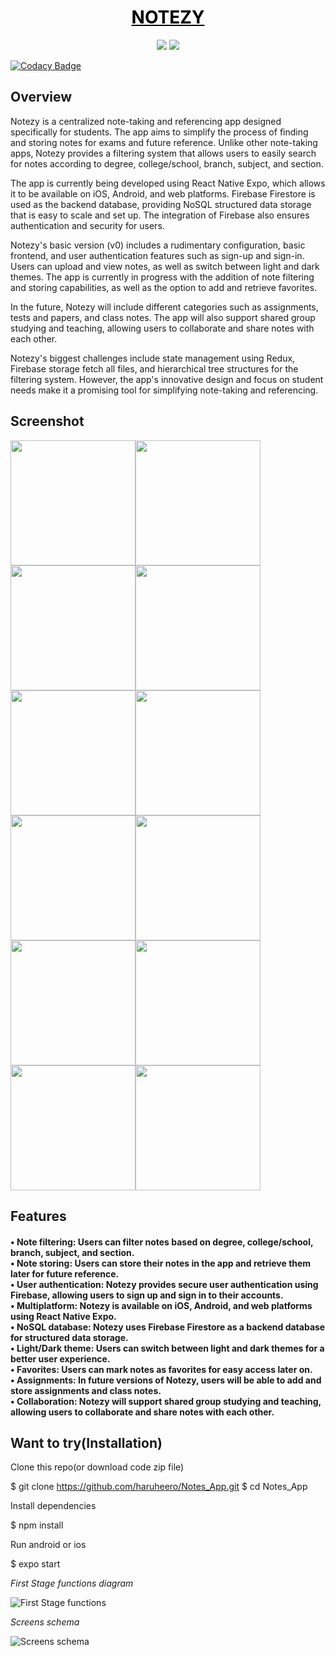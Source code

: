 <h1 align="center">
  <a href="https://github.com/haruheero/Notes_App/" style="color: black"><span>NOTEZY</span></a><br>
</h1>

<p align="center">
  <img src="https://img.shields.io/badge/react-18.1.0-green.svg" />
  <img src="https://img.shields.io/badge/react--native--expo-47.0.12-blue.svg" />
</p>

  [![Codacy Badge](https://app.codacy.com/project/badge/Grade/2ecac9a183cc4e6c8277b8b7512b51f5)](https://app.codacy.com/gh/haruheero/Notes_App/dashboard?utm_source=gh&utm_medium=referral&utm_content=&utm_campaign=Badge_grade)

## Overview

Notezy is a centralized note-taking and referencing app designed specifically for students. The app aims to simplify the process of finding and storing notes for exams and future reference. Unlike other note-taking apps, Notezy provides a filtering system that allows users to easily search for notes according to degree, college/school, branch, subject, and section.

The app is currently being developed using React Native Expo, which allows it to be available on iOS, Android, and web platforms. Firebase Firestore is used as the backend database, providing NoSQL structured data storage that is easy to scale and set up. The integration of Firebase also ensures authentication and security for users.

Notezy's basic version (v0) includes a rudimentary configuration, basic frontend, and user authentication features such as sign-up and sign-in. Users can upload and view notes, as well as switch between light and dark themes. The app is currently in progress with the addition of note filtering and storing capabilities, as well as the option to add and retrieve favorites.

In the future, Notezy will include different categories such as assignments, tests and papers, and class notes. The app will also support shared group studying and teaching, allowing users to collaborate and share notes with each other.

Notezy's biggest challenges include state management using Redux, Firebase storage fetch all files, and hierarchical tree structures for the filtering system. However, the app's innovative design and focus on student needs make it a promising tool for simplifying note-taking and referencing.

## Screenshot

<img src="https://user-images.githubusercontent.com/76216765/234062268-d3213076-dd10-4de7-bcbd-992e3fc27350.jpg" width="200" /><img src="https://user-images.githubusercontent.com/76216765/234062296-5de85490-755c-4bee-8c83-4740b731e31a.jpg" width="200" /><img src="https://user-images.githubusercontent.com/76216765/234062337-ba55ca69-3da6-4385-ae09-f1e1e5f882c8.jpg" width="200" /><img src="https://user-images.githubusercontent.com/76216765/234062445-3e0558b7-4747-464c-9db8-c0b1a776b6f3.jpg" width="200" /><img src="https://user-images.githubusercontent.com/76216765/234062466-ede9ad4f-1cf8-4ec5-ac6a-b742493c3ce6.jpg" width="200" /><img src="https://user-images.githubusercontent.com/76216765/234062524-19398004-8b9b-413b-8e6e-e08a18e77101.jpg" width="200" /><img src="https://user-images.githubusercontent.com/76216765/234062564-77436e17-a636-4915-9cb6-ad218971e814.jpg" width="200" /><img src="https://user-images.githubusercontent.com/76216765/234062588-2c29abe2-eac0-4b8b-8554-66bb6c71ffd6.jpg" width="200" /><img src="https://user-images.githubusercontent.com/76216765/234062606-7c321d0a-3148-4f2f-a96a-66934f37c813.jpg" width="200" /><img src="https://user-images.githubusercontent.com/76216765/234062629-c2e8571c-1fa3-454a-871b-e1ebdcca5cd8.jpg" width="200" /><img src="https://user-images.githubusercontent.com/76216765/234062643-dabc0b8b-8dc9-4f3a-8787-3c5bfe642221.jpg" width="200" /><img src="https://user-images.githubusercontent.com/76216765/234062664-b2c9ef4d-7bd1-4970-ab3e-47c9b6300128.jpg" width="200" />

## Features
<h4>
• Note filtering: Users can filter notes based on degree, college/school, branch, subject, and section.</br>
• Note storing: Users can store their notes in the app and retrieve them later for future reference.</br>
• User authentication: Notezy provides secure user authentication using Firebase, allowing users to sign up and sign in to their accounts.</br>
• Multiplatform: Notezy is available on iOS, Android, and web platforms using React Native Expo.</br>
• NoSQL database: Notezy uses Firebase Firestore as a backend database for structured data storage.</br>
• Light/Dark theme: Users can switch between light and dark themes for a better user experience.</br>
• Favorites: Users can mark notes as favorites for easy access later on.</br>
• Assignments: In future versions of Notezy, users will be able to add and store assignments and class notes.</br>
• Collaboration: Notezy will support shared group studying and teaching, allowing users to collaborate and share notes with each other.
</h4>

## Want to try(Installation)

Clone this repo(or download code zip file)


$ git clone https://github.com/haruheero/Notes_App.git
$ cd Notes_App


Install dependencies


$ npm install


Run android or ios


$ expo start


*First Stage functions diagram*

![First Stage functions](https://user-images.githubusercontent.com/63349641/230676709-3da81ee2-9db7-4428-ba41-39586c7803a5.png)

*Screens schema*

![Screens schema](https://user-images.githubusercontent.com/63349641/230674929-c38425f2-5ff2-4a07-9937-3dfd61c517bd.jpg)
